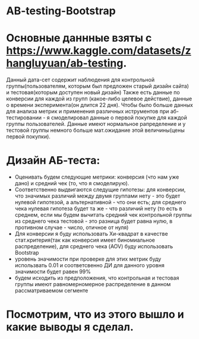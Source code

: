 # AB-testing-Bootstrap
# Основные даннные взяты с https://www.kaggle.com/datasets/zhangluyuan/ab-testing.

Данный дата-сет содержит наблюдения для контрольной группы(пользователям, которым был предложен старый дизайн сайта) и тестовая(которым доступен новый дизайн)
Также есть данные по конверсии для каждой из групп (какое-либо целевое действие), данные о времени эксперимента(он длится 22 дня).
Чтобы было больше данных для анализа метрик и применения различных иструментов при аб-тестировании - я  смоделировал данные о первой покупке для каждой группы пользователей. Данные имеют нормальное рапределение и у тестовой группы немного больше мат.ожидание этой величины(цены первой покупки).

# Дизайн АБ-теста:
 - Оценивать будем следующие метрики: конверсия (что нам уже дано) и средний чек (то, что я смоделирую). 
 - Соответственно выдвигаются следущие гипотезы: для конверсии, что значимых различий между двумя группами нету - это будет нулевой гипотезой, а альтернативной - что они есть; для среднего чека нулевая гипотеза будет та же - что различий нету (то есть в среднем, если мы будем вычитать средний чек контрольной группы из среднего чека тестовой - это разница будет равна нулю, в противном случае - число, отичное от нуля)
 - Для конверсии я буду использовать Хи-квадрат в качестве стат.критерия(так как конверсия имеет биномиальное распределение), для среднего чека (AOV) буду использовать Bootstrap
 - уровень значимости при проверке для этих метрик буду использвать 0.01 и соответсвенно ДИ для данного уровня значимости будет равен 99%
 - будем исходить из предположения, что контрольная и тестовая группы имеют равномерномерное распределение в данном рассматриваемом сегменте

# Посмотрим, что из этого вышло и какие выводы я сделал.

 
